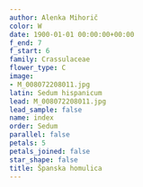 ```yaml
---
author: Alenka Mihorič
color: W
date: 1900-01-01 00:00:00+00:00
f_end: 7
f_start: 6
family: Crassulaceae
flower_type: C
image:
- M_008072208011.jpg
latin: Sedum hispanicum
lead: M_008072208011.jpg
lead_sample: false
name: index
order: Sedum
parallel: false
petals: 5
petals_joined: false
star_shape: false
title: Španska homulica
---
```


